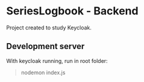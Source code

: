 # SeriesLogbook - Backend
Project created to study Keycloak.

## Development server
With keycloak running, run in root folder:
> nodemon index.js